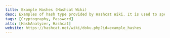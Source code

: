 ```yaml
---
title: Example Hashes (Hashcat Wiki)
desc: Examples of hash type provided by Hashcat Wiki. It is used to specify the mode type for the Hashcat command.
tags: [Cryptography, Password]
alts: [HashAnalyzer, Hashcat]
website: https://hashcat.net/wiki/doku.php?id=example_hashes
---
```

